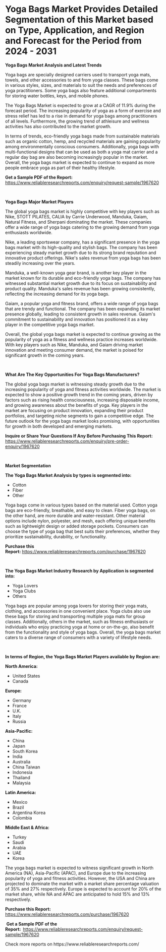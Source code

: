 <p><h1>Yoga Bags Market Provides Detailed Segmentation of this Market based on Type, Application, and Region and Forecast for the Period from 2024 - 2031</h1></p><p><strong>Yoga Bags Market Analysis and Latest Trends</strong></p>
<p><p>Yoga bags are specially designed carriers used to transport yoga mats, towels, and other accessories to and from yoga classes. These bags come in various styles, sizes, and materials to suit the needs and preferences of yoga practitioners. Some yoga bags also feature additional compartments for storing water bottles, keys, and mobile phones.</p><p>The Yoga Bags Market is expected to grow at a CAGR of 11.9% during the forecast period. The increasing popularity of yoga as a form of exercise and stress relief has led to a rise in demand for yoga bags among practitioners of all levels. Furthermore, the growing trend of athleisure and wellness activities has also contributed to the market growth.</p><p>In terms of trends, eco-friendly yoga bags made from sustainable materials such as organic cotton, hemp, and recycled materials are gaining popularity among environmentally conscious consumers. Additionally, yoga bags with multi-functional designs that can be used as both a yoga mat carrier and a regular day bag are also becoming increasingly popular in the market. Overall, the yoga bags market is expected to continue to expand as more people embrace yoga as part of their healthy lifestyle.</p></p>
<p><strong>Get a Sample PDF of the Report:&nbsp;</strong> <a href="https://www.reliableresearchreports.com/enquiry/request-sample/1967620">https://www.reliableresearchreports.com/enquiry/request-sample/1967620</a></p>
<p>&nbsp;</p>
<p><strong>Yoga Bags Major Market Players</strong></p>
<p><p>The global yoga bags market is highly competitive with key players such as Nike, STOTT PILATES, CALIA by Carrie Underwood, Manduka, Gaiam, Natural Fitness, and Sherpani dominating the market. These companies offer a wide range of yoga bags catering to the growing demand from yoga enthusiasts worldwide.</p><p>Nike, a leading sportswear company, has a significant presence in the yoga bags market with its high-quality and stylish bags. The company has been experiencing steady market growth due to its strong brand reputation and innovative product offerings. Nike's sales revenue from yoga bags has been steadily increasing over the years.</p><p>Manduka, a well-known yoga gear brand, is another key player in the market known for its durable and eco-friendly yoga bags. The company has witnessed substantial market growth due to its focus on sustainability and product quality. Manduka's sales revenue has been growing consistently, reflecting the increasing demand for its yoga bags.</p><p>Gaiam, a popular yoga and fitness brand, offers a wide range of yoga bags that are trendy and functional. The company has been expanding its market presence globally, leading to consistent growth in sales revenue. Gaiam's commitment to sustainability and innovation has positioned it as a key player in the competitive yoga bags market.</p><p>Overall, the global yoga bags market is expected to continue growing as the popularity of yoga as a fitness and wellness practice increases worldwide. With key players such as Nike, Manduka, and Gaiam driving market innovation and meeting consumer demand, the market is poised for significant growth in the coming years.</p></p>
<p>&nbsp;</p>
<p><strong>What Are The Key Opportunities For Yoga Bags Manufacturers?</strong></p>
<p><p>The global yoga bags market is witnessing steady growth due to the increasing popularity of yoga and fitness activities worldwide. The market is expected to show a positive growth trend in the coming years, driven by factors such as rising health consciousness, increasing disposable income, and growing awareness about the benefits of yoga. Key players in the market are focusing on product innovation, expanding their product portfolios, and targeting niche segments to gain a competitive edge. The future outlook for the yoga bags market looks promising, with opportunities for growth in both developed and emerging markets.</p></p>
<p><strong>Inquire or Share Your Questions If Any Before Purchasing This Report:</strong> <a href="https://www.reliableresearchreports.com/enquiry/pre-order-enquiry/1967620">https://www.reliableresearchreports.com/enquiry/pre-order-enquiry/1967620</a></p>
<p>&nbsp;</p>
<p><strong>Market Segmentation</strong></p>
<p><strong>The Yoga Bags Market Analysis by types is segmented into:</strong></p>
<p><ul><li>Cotton</li><li>Fiber</li><li>Other</li></ul></p>
<p><p>Yoga bags come in various types based on the material used. Cotton yoga bags are eco-friendly, breathable, and easy to clean. Fiber yoga bags, on the other hand, are more durable and water-resistant. Other material options include nylon, polyester, and mesh, each offering unique benefits such as lightweight design or added storage pockets. Consumers can choose the type of yoga bag that best suits their preferences, whether they prioritize sustainability, durability, or functionality.</p></p>
<p><strong>Purchase this Report:&nbsp;</strong><a href="https://www.reliableresearchreports.com/purchase/1967620">https://www.reliableresearchreports.com/purchase/1967620</a></p>
<p>&nbsp;</p>
<p><strong>The Yoga Bags Market Industry Research by Application is segmented into:</strong></p>
<p><ul><li>Yoga Lovers</li><li>Yoga Clubs</li><li>Others</li></ul></p>
<p><p>Yoga bags are popular among yoga lovers for storing their yoga mats, clothing, and accessories in one convenient place. Yoga clubs also use these bags for storing and transporting multiple yoga mats for group classes. Additionally, others in the market, such as fitness enthusiasts or individuals who enjoy practicing yoga at home or on-the-go, also benefit from the functionality and style of yoga bags. Overall, the yoga bags market caters to a diverse range of consumers with a variety of lifestyle needs.</p></p>
<p>&nbsp;</p>
<p><strong>In terms of Region, the Yoga Bags Market Players available by Region are:</strong></p>
<p>
    <p> <strong> North America: </strong>
        <ul>
            <li>United States</li>
            <li>Canada</li>
        </ul>
        </p> 
    <p> <strong> Europe: </strong>
        <ul>
            <li>Germany</li>
            <li>France</li>
            <li>U.K.</li>
            <li>Italy</li>
            <li>Russia</li>
        </ul>
        </p> 
    <p> <strong> Asia-Pacific: </strong>
        <ul>
            <li>China</li>
            <li>Japan</li>
            <li>South Korea</li>
            <li>India</li>
            <li>Australia</li>
            <li>China Taiwan</li>
            <li>Indonesia</li>
            <li>Thailand</li>
            <li>Malaysia</li>
        </ul>
        </p> 
    <p> <strong> Latin America: </strong>
        <ul>
            <li>Mexico</li>
            <li>Brazil</li>
            <li>Argentina Korea</li>
            <li>Colombia</li>
        </ul>
        </p> 
    <p> <strong> Middle East & Africa: </strong>
        <ul>
            <li>Turkey</li>
            <li>Saudi</li>
            <li>Arabia</li>
            <li>UAE</li>
            <li>Korea</li>
        </ul>
    </p>
    </p>
<p><p>The yoga bags market is expected to witness significant growth in North America (NA), Asia-Pacific (APAC), and Europe due to the increasing popularity of yoga and fitness activities. However, the USA and China are projected to dominate the market with a market share percentage valuation of 35% and 27% respectively. Europe is expected to account for 20% of the market share, while NA and APAC are anticipated to hold 15% and 13% respectively.</p></p>
<p><strong>Purchase this Report: </strong><a href="https://www.reliableresearchreports.com/purchase/1967620">https://www.reliableresearchreports.com/purchase/1967620</a></p>
<p>&nbsp;<strong>Get a Sample PDF of the Report:&nbsp;&nbsp;</strong><a href="https://www.reliableresearchreports.com/enquiry/request-sample/1967620">https://www.reliableresearchreports.com/enquiry/request-sample/1967620</a></p>
<p><strong></strong></p>
<p>Check more reports on https://www.reliableresearchreports.com/</p>